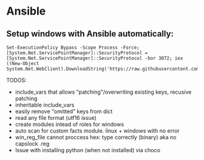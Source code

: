 # Ansible

## Setup windows with Ansible automatically:

```
Set-ExecutionPolicy Bypass -Scope Process -Force; [System.Net.ServicePointManager]::SecurityProtocol = [System.Net.ServicePointManager]::SecurityProtocol -bor 3072; iex ((New-Object System.Net.WebClient).DownloadString('https://raw.githubusercontent.com/YoraiLevi/MyFuckingWikiOfEverything/master/Ansible/automatedSetup.ps1'))
```

TODOS:

* include_vars that allows "patching"/overwriting existing keys, recusive patching
* inheritable include_vars
* easily remove "omitted" keys from dict
* read any file format (utf16 issue)
* create modules intead of roles for windows
* auto scan for custom facts module. linux + windows with no error
* win_reg_file cannot proccess hex: type correctly (binary) aka no capslock .reg
* Issue with installing python (when not installed) via choco
